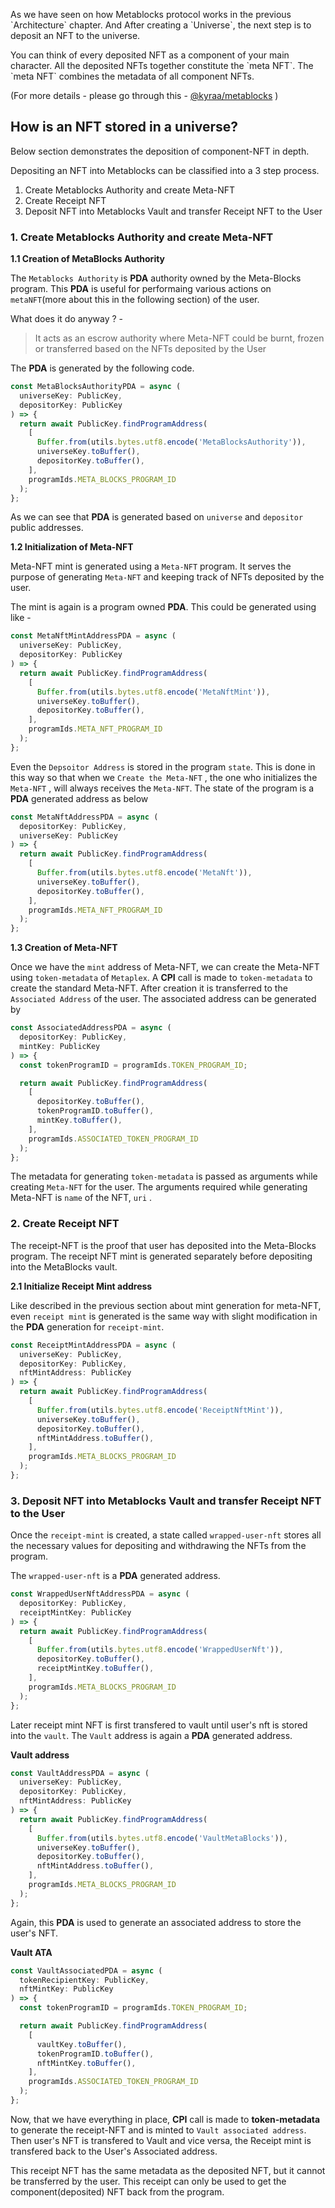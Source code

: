 As we have seen on how Metablocks protocol works in the previous \`Architecture\` chapter. And After creating a \`Universe\`, the next step is to deposit an NFT to the universe.

You can think of every deposited NFT as a component of your main character. All the deposited NFTs together constitute the \`meta NFT\`. The \`meta NFT\` combines the metadata of all component NFTs.

(For more details - please go through this - [@kyraa/metablocks](https://github.com/metablockshq/kyraa) )

## How is an NFT stored in a universe?

Below section demonstrates the deposition of component-NFT in depth. 

Depositing an NFT into Metablocks can be classified into a 3 step process.
1. Create Metablocks Authority and create Meta-NFT
2. Create Receipt NFT
3. Deposit NFT into Metablocks Vault and transfer Receipt NFT to the User




### 1. Create Metablocks Authority and create Meta-NFT

**1.1 Creation of MetaBlocks Authority**

The `Metablocks Authority` is **PDA** authority owned by the Meta-Blocks program. This **PDA** is useful for performaing various actions on `metaNFT`(more about this in the following section) of the user. 

What does it do anyway ? - 
 > It acts as an escrow authority where Meta-NFT could be burnt, frozen or transferred based on the NFTs deposited by the User


The **PDA** is generated by the following code. 

```typescript
const MetaBlocksAuthorityPDA = async (
  universeKey: PublicKey,
  depositorKey: PublicKey
) => {
  return await PublicKey.findProgramAddress(
    [
      Buffer.from(utils.bytes.utf8.encode('MetaBlocksAuthority')),
      universeKey.toBuffer(),
      depositorKey.toBuffer(),
    ],
    programIds.META_BLOCKS_PROGRAM_ID
  );
};
```

As we can see that **PDA** is generated based on `universe` and `depositor` public addresses.

**1.2 Initialization of Meta-NFT** 

Meta-NFT mint is generated using a `Meta-NFT` program. It serves the purpose of generating `Meta-NFT` and keeping track of NFTs deposited by the user. 

The mint is again is a program owned **PDA**. This could be generated using like - 

```typescript
const MetaNftMintAddressPDA = async (
  universeKey: PublicKey,
  depositorKey: PublicKey
) => {
  return await PublicKey.findProgramAddress(
    [
      Buffer.from(utils.bytes.utf8.encode('MetaNftMint')),
      universeKey.toBuffer(),
      depositorKey.toBuffer(),
    ],
    programIds.META_NFT_PROGRAM_ID
  );
};

```
Even the `Depsoitor Address` is stored in the program `state`. This is done in this way so that when we `Create the Meta-NFT` , the one who initializes the `Meta-NFT` , will always receives the `Meta-NFT`. The state of the program is a **PDA** generated address as below


```typescript
const MetaNftAddressPDA = async (
  depositorKey: PublicKey,
  universeKey: PublicKey
) => {
  return await PublicKey.findProgramAddress(
    [
      Buffer.from(utils.bytes.utf8.encode('MetaNft')),
      universeKey.toBuffer(),
      depositorKey.toBuffer(),
    ],
    programIds.META_NFT_PROGRAM_ID
  );
};
```

**1.3 Creation of Meta-NFT**

Once we have the `mint` address of Meta-NFT, we can create the Meta-NFT using `token-metadata` of `Metaplex`. A **CPI** call is made to `token-metadata` to create the standard Meta-NFT.  After creation it is transferred to the `Associated Address` of the user. The associated address can be generated by

```typescript
const AssociatedAddressPDA = async (
  depositorKey: PublicKey,
  mintKey: PublicKey
) => {
  const tokenProgramID = programIds.TOKEN_PROGRAM_ID;

  return await PublicKey.findProgramAddress(
    [
      depositorKey.toBuffer(),
      tokenProgramID.toBuffer(),
      mintKey.toBuffer(),
    ],
    programIds.ASSOCIATED_TOKEN_PROGRAM_ID
  );
};

```

The metadata for generating `token-metadata` is passed as arguments while creating `Meta-NFT` for the user. The arguments required while generating Meta-NFT is `name` of the NFT, `uri` .

### 2. Create Receipt NFT

The receipt-NFT is the proof that user has deposited into the Meta-Blocks program. The receipt NFT mint is generated separately before depositing into the MetaBlocks vault. 


**2.1 Initialize Receipt Mint address**

Like described in the previous section about mint generation for meta-NFT, even `receipt mint` is generated is the same way with slight modification in the **PDA** generation for `receipt-mint`. 

```typescript
const ReceiptMintAddressPDA = async (
  universeKey: PublicKey,
  depositorKey: PublicKey,
  nftMintAddress: PublicKey
) => {
  return await PublicKey.findProgramAddress(
    [
      Buffer.from(utils.bytes.utf8.encode('ReceiptNftMint')),
      universeKey.toBuffer(),
      depositorKey.toBuffer(),
      nftMintAddress.toBuffer(),
    ],
    programIds.META_BLOCKS_PROGRAM_ID
  );
};
```


### 3. Deposit NFT into Metablocks Vault and transfer Receipt NFT to the User

Once the `receipt-mint` is created,  a state called `wrapped-user-nft` stores all the necessary values for depositing and withdrawing the NFTs from the program. 

The `wrapped-user-nft` is a **PDA** generated address.  

```typescript
const WrappedUserNftAddressPDA = async (
  depositorKey: PublicKey,
  receiptMintKey: PublicKey
) => {
  return await PublicKey.findProgramAddress(
    [
      Buffer.from(utils.bytes.utf8.encode('WrappedUserNft')),
      depositorKey.toBuffer(),
      receiptMintKey.toBuffer(),
    ],
    programIds.META_BLOCKS_PROGRAM_ID
  );
};

```

Later receipt mint NFT is first transfered to vault until user's nft is stored into the `vault`. The `Vault` address is again a **PDA** generated address. 

**Vault address**
```typescript
const VaultAddressPDA = async (
  universeKey: PublicKey,
  depositorKey: PublicKey,
  nftMintAddress: PublicKey
) => {
  return await PublicKey.findProgramAddress(
    [
      Buffer.from(utils.bytes.utf8.encode('VaultMetaBlocks')),
      universeKey.toBuffer(),
      depositorKey.toBuffer(),
      nftMintAddress.toBuffer(),
    ],
    programIds.META_BLOCKS_PROGRAM_ID
  );
};
```

Again, this **PDA** is used to generate an associated address to store the user's NFT. 

**Vault ATA**
```typescript
const VaultAssociatedPDA = async (
  tokenRecipientKey: PublicKey,
  nftMintKey: PublicKey
) => {
  const tokenProgramID = programIds.TOKEN_PROGRAM_ID;

  return await PublicKey.findProgramAddress(
    [
      vaultKey.toBuffer(),
      tokenProgramID.toBuffer(),
      nftMintKey.toBuffer(),
    ],
    programIds.ASSOCIATED_TOKEN_PROGRAM_ID
  );
};

```

Now, that we have everything in place, **CPI** call is made to **token-metadata** to generate the receipt-NFT and is minted to `Vault associated address`. Then user's NFT is transfered to Vault and vice versa, the Receipt mint is transfered back to the User's Associated address. 


This receipt NFT has the same metadata as the deposited NFT, but it cannot be transferred by the user. This receipt can only be used to get the component(deposited) NFT back from the program. 

